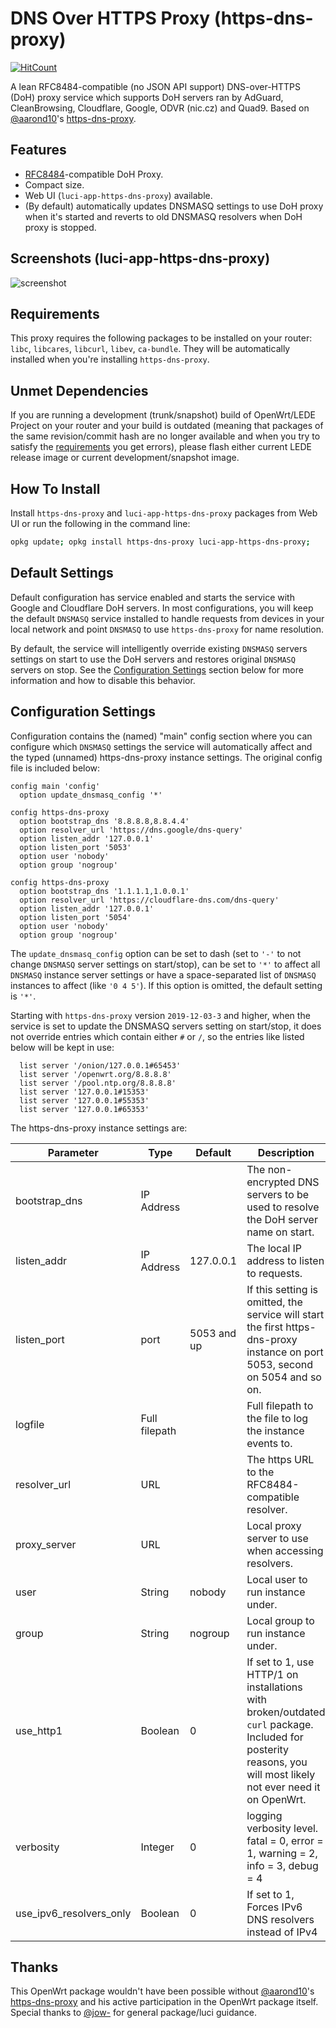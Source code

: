 <!-- markdownlint-disable MD013 -->
# DNS Over HTTPS Proxy (https-dns-proxy)

[![HitCount](http://hits.dwyl.com/stangri/docs.openwrt.melmac.net/https-dns-proxy.svg)](http://hits.dwyl.com/stangri/docs.openwrt.melmac.net/https-dns-proxy)

A lean RFC8484-compatible (no JSON API support) DNS-over-HTTPS (DoH) proxy service which supports DoH servers ran by AdGuard, CleanBrowsing, Cloudflare, Google, ODVR (nic.cz) and Quad9. Based on [@aarond10](https://github.com/aarond10)'s [https-dns-proxy](https://github.com/aarond10/https_dns_proxy).

## Features

- [RFC8484](https://tools.ietf.org/html/rfc8484)-compatible DoH Proxy.
- Compact size.
- Web UI (```luci-app-https-dns-proxy```) available.
- (By default) automatically updates DNSMASQ settings to use DoH proxy when it's started and reverts to old DNSMASQ resolvers when DoH proxy is stopped.

## Screenshots (luci-app-https-dns-proxy)

![screenshot](https://cdn.jsdelivr.net/gh/stangri/docs.openwrt.melmac.net/https-dns-proxy/screenshots/screenshot01.png "https-dns-proxy screenshot")

## Requirements

This proxy requires the following packages to be installed on your router: ```libc```, ```libcares```, ```libcurl```, ```libev```, ```ca-bundle```. They will be automatically installed when you're installing ```https-dns-proxy```.

## Unmet Dependencies

If you are running a development (trunk/snapshot) build of OpenWrt/LEDE Project on your router and your build is outdated (meaning that packages of the same revision/commit hash are no longer available and when you try to satisfy the [requirements](#requirements) you get errors), please flash either current LEDE release image or current development/snapshot image.

## How To Install

Install ```https-dns-proxy``` and ```luci-app-https-dns-proxy``` packages from Web UI or run the following in the command line:

```sh
opkg update; opkg install https-dns-proxy luci-app-https-dns-proxy;
```

## Default Settings

Default configuration has service enabled and starts the service with Google and Cloudflare DoH servers. In most configurations, you will keep the default ```DNSMASQ``` service installed to handle requests from devices in your local network and point ```DNSMASQ``` to use ```https-dns-proxy``` for name resolution.

By default, the service will intelligently override existing ```DNSMASQ``` servers settings on start to use the DoH servers and restores original ```DNSMASQ``` servers on stop. See the [Configuration Settings](#configuration-settings) section below for more information and how to disable this behavior.

## Configuration Settings

Configuration contains the (named) "main" config section where you can configure which ```DNSMASQ``` settings the service will automatically affect and the typed (unnamed) https-dns-proxy instance settings. The original config file is included below:

```text
config main 'config'
  option update_dnsmasq_config '*'

config https-dns-proxy
  option bootstrap_dns '8.8.8.8,8.8.4.4'
  option resolver_url 'https://dns.google/dns-query'
  option listen_addr '127.0.0.1'
  option listen_port '5053'
  option user 'nobody'
  option group 'nogroup'

config https-dns-proxy
  option bootstrap_dns '1.1.1.1,1.0.0.1'
  option resolver_url 'https://cloudflare-dns.com/dns-query'
  option listen_addr '127.0.0.1'
  option listen_port '5054'
  option user 'nobody'
  option group 'nogroup'
```

The ```update_dnsmasq_config``` option can be set to dash (set to ```'-'``` to not change ```DNSMASQ``` server settings on start/stop), can be set to ```'*'``` to affect all ```DNSMASQ``` instance server settings or have a space-separated list of ```DNSMASQ``` instances to affect (like ```'0 4 5'```). If this option is omitted, the default setting is ```'*'```.

Starting with ```https-dns-proxy``` version ```2019-12-03-3``` and higher, when the service is set to update the DNSMASQ servers setting on start/stop, it does not override entries which contain either ```#``` or ```/```, so the entries like listed below will be kept in use:

```test
  list server '/onion/127.0.0.1#65453'
  list server '/openwrt.org/8.8.8.8'
  list server '/pool.ntp.org/8.8.8.8'
  list server '127.0.0.1#15353'
  list server '127.0.0.1#55353'
  list server '127.0.0.1#65353'
```

The https-dns-proxy instance settings are:

|Parameter|Type|Default|Description|
| --- | --- | --- | --- |
|bootstrap_dns|IP Address||The non-encrypted DNS servers to be used to resolve the DoH server name on start.|
|listen_addr|IP Address|127.0.0.1|The local IP address to listen to requests.|
|listen_port|port|5053 and up|If this setting is omitted, the service will start the first https-dns-proxy instance on port 5053, second on 5054 and so on.|
|logfile|Full filepath||Full filepath to the file to log the instance events to.|
|resolver_url|URL||The https URL to the RFC8484-compatible resolver.|
|proxy_server|URL||Local proxy server to use when accessing resolvers.|
|user|String|nobody|Local user to run instance under.|
|group|String|nogroup|Local group to run instance under.|
|use_http1|Boolean|0|If set to 1, use HTTP/1 on installations with broken/outdated ```curl``` package. Included for posterity reasons, you will most likely not ever need it on OpenWrt.|
|verbosity|Integer|0|logging verbosity level. fatal = 0, error = 1, warning = 2, info = 3, debug = 4|
|use_ipv6_resolvers_only|Boolean|0|If set to 1, Forces IPv6 DNS resolvers instead of IPv4|

## Thanks

This OpenWrt package wouldn't have been possible without [@aarond10](https://github.com/aarond10)'s [https-dns-proxy](https://github.com/aarond10/https_dns_proxy) and his active participation in the OpenWrt package itself. Special thanks to [@jow-](https://github.com/jow-) for general package/luci guidance.
